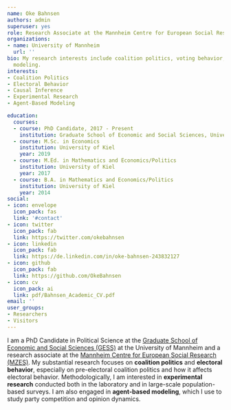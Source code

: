 ```yaml
---
name: Oke Bahnsen
authors: admin
superuser: yes
role: Research Associate at the Mannheim Centre for European Social Research (MZES)
organizations:
- name: University of Mannheim
  url: ''
bio: My research interests include coalition politics, voting behavior, experimental research, and agent-based
  modeling.
interests:
- Coalition Politics
- Electoral Behavior
- Causal Inference
- Experimental Research
- Agent-Based Modeling

education:
  courses:
  - course: PhD Candidate, 2017 - Present
    institution: Graduate School of Economic and Social Sciences, University of Mannheim
  - course: M.Sc. in Economics
    institution: University of Kiel
    year: 2019
  - course: M.Ed. in Mathematics and Economics/Politics
    institution: University of Kiel
    year: 2017
  - course: B.A. in Mathematics and Economics/Politics
    institution: University of Kiel
    year: 2014
social:
- icon: envelope
  icon_pack: fas
  link: '#contact'
- icon: twitter
  icon_pack: fab
  link: https://twitter.com/okebahnsen
- icon: linkedin
  icon_pack: fab
  link: https://de.linkedin.com/in/oke-bahnsen-243832127
- icon: github
  icon_pack: fab
  link: https://github.com/OkeBahnsen
- icon: cv
  icon_pack: ai
  link: pdf/Bahnsen_Academic_CV.pdf
email: ''
user_groups:
- Researchers
- Visitors
---
```


I am a PhD Candidate in Political Science at the [Graduate School of Economic and Social Sciences (GESS)](https://gess.uni-mannheim.de/) at the University of Mannheim and a research associate at the [Mannheim Centre for European Social Research (MZES)](https://www.mzes.uni-mannheim.de/d7/en). My substantial research focuses on **coalition politics** and **electoral behavior**, especially on pre-electoral coalition politics and how it affects electoral behavior. Methodologically, I am interested in **experimental research** conducted both in the laboratory and in large-scale population-based surveys. I am also engaged in **agent-based modeling**, which I use to study party competition and opinion dynamics.
